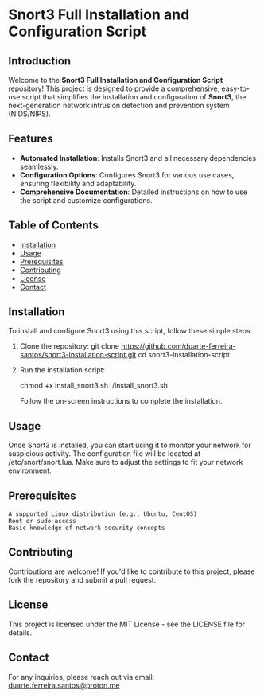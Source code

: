 # Snort3 Full Installation and Configuration Script

## Introduction

Welcome to the **Snort3 Full Installation and Configuration Script** repository! This project is designed to provide a comprehensive, easy-to-use script that simplifies the installation and configuration of **Snort3**, the next-generation network intrusion detection and prevention system (NIDS/NIPS). 

## Features

- **Automated Installation**: Installs Snort3 and all necessary dependencies seamlessly.
- **Configuration Options**: Configures Snort3 for various use cases, ensuring flexibility and adaptability.
- **Comprehensive Documentation**: Detailed instructions on how to use the script and customize configurations.

## Table of Contents

- [Installation](#installation)
- [Usage](#usage)
- [Prerequisites](#prerequisites)
- [Contributing](#contributing)
- [License](#license)
- [Contact](#contact)

## Installation

To install and configure Snort3 using this script, follow these simple steps:

1. Clone the repository:
   git clone https://github.com/duarte-ferreira-santos/snort3-installation-script.git
   cd snort3-installation-script

2. Run the installation script:

    chmod +x install_snort3.sh
    ./install_snort3.sh

    Follow the on-screen instructions to complete the installation.

## Usage

Once Snort3 is installed, you can start using it to monitor your network for suspicious activity. The configuration file will be located at /etc/snort/snort.lua. Make sure to adjust the settings to fit your network environment.

## Prerequisites

    A supported Linux distribution (e.g., Ubuntu, CentOS)
    Root or sudo access
    Basic knowledge of network security concepts

## Contributing

Contributions are welcome! If you'd like to contribute to this project, please fork the repository and submit a pull request.

## License

This project is licensed under the MIT License - see the LICENSE file for details.

## Contact

For any inquiries, please reach out via email: duarte.ferreira.santos@proton.me
